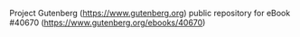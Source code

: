 Project Gutenberg (https://www.gutenberg.org) public repository for eBook #40670 (https://www.gutenberg.org/ebooks/40670)
